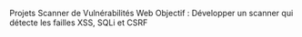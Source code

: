 Projets Scanner de Vulnérabilités Web
Objectif : Développer un scanner qui détecte les failles XSS, SQLi et CSRF